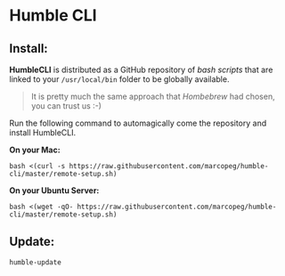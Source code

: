 # Humble CLI

## Install:

**HumbleCLI** is distributed as a GitHub repository of _bash scripts_ that are linked to your `/usr/local/bin` folder to be globally available.

> It is pretty much the same approach that _Hombebrew_ had chosen, you can trust us :-)

Run the following command to automagically come the repository and install HumbleCLI.

**On your Mac:**

```
bash <(curl -s https://raw.githubusercontent.com/marcopeg/humble-cli/master/remote-setup.sh)
```

**On your Ubuntu Server:**

```
bash <(wget -qO- https://raw.githubusercontent.com/marcopeg/humble-cli/master/remote-setup.sh)
```

## Update:

```
humble-update
```